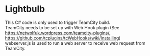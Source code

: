 # Lightbulb

This C# code is only used to trigger TeamCity build.  
TeamCity needs to be set up with Web Hook plugin (See https://netwolfuk.wordpress.com/teamcity-plugins/, https://github.com/tcplugins/tcWebHooks/wiki/Installing)  
webserver.js is used to run a web server to receive web request from TeamCity.  
